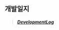 ## 개발일지
  >##### [DevelopmentLog](https://enchanted-otter-fc8.notion.site/Project01-69b4f605252b41b09c8f2725a86cf287)
